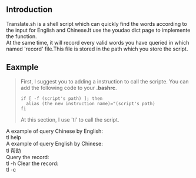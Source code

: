 ## Introduction
Translate.sh is a shell script which can quickly find the words according to the input for English and Chinese.It use the youdao dict page to implemente the function.  
At the same time, it will record every valid words you have queried in which named 'record' file.This file is stored in the path which you store the script.

## Eaxmple
> First, I suggest you to adding a instruction to call the scripte. You can add the following  code to your **.bashrc**.
>```shell
>if [ -f (script's path) ]; then
>	alias (the new instruction name)="(script's path)
>fi
>```
>At this section, I use 'tl' to call the script.

A example of query Chinese by English:  
tl help  
A example of query English by Chinese:   
tl 帮助  
Query the record:  
tl -h
Clear the record:  
tl -c


